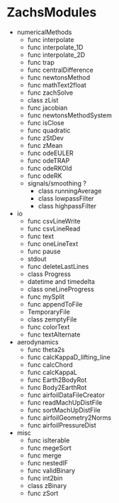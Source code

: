 
# ZachsModules

* numericalMethods
  * func interpolate
  * func interpolate_1D
  * func interpolate_2D
  * func trap
  * func centralDifference
  * func newtonsMethod
  * func mathText2float
  * func zachSolve
  * class zList
  * func jacobian
  * func newtonsMethodSystem
  * func isClose
  * func quadratic
  * func zStDev
  * func zMean
  * func odeEULER
  * func odeTRAP
  * func odeRKOld
  * func odeRK
  * signals/smoothing ?
    * class runningAverage
    * class lowpassFilter
    * class highpassFilter
* io
  * func csvLineWrite
  * func csvLineRead
  * func text
  * func oneLineText
  * func pause
  * stdout
  * func deleteLastLines
  * class Progress
  * datetime and timedelta
  * class oneLineProgress
  * func mySplit
  * func appendToFile
  * TemporaryFile
  * class zemptyFile
  * func colorText
  * func textAlternate
* aerodynamics
  * func theta2s
  * func calcKappaD_lifting_line
  * func calcChord
  * func calcKappaL
  * func Earth2BodyRot
  * func Body2EarthRot
  * func airfoilDataFileCreator
  * func readMachUpDistFile
  * func sortMachUpDistFile
  * func airfoilGeometry2Norms
  * func airfoilPressureDist
* misc
  * func isIterable
  * func megeSort
  * func merge
  * func nestedIF
  * func validBinary
  * func int2bin
  * class zBinary
  * func zSort



